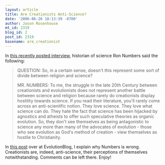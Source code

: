 ```yaml
---
layout: article
title: Are Creationists Anti-Science?
date: '2006-06-26 18:13:39 -0700'
author: Jason Rosenhouse
mt_id: 2319
blog_id: 2
post_id: 2319
basename: are_creationist
---
```

In <a href="http://www.pbs.org/faithandreason/transcript/num-frame.html">this recently posted interview</a>, historian of science Ron Numbers said the following:

<blockquote>
QUESTION: So, in a certain sense, doesn't this represent some sort of divide between religion and science?

MR. NUMBERS: To me, the struggle in the late 20th Century between creationists and evolutionists does not represent another battle between science and religion because rarely do creationists display hostility towards science. If you read their literature, you'll rarely come across an anti-scientific notion. They love science. They love what science can do. They hate the fact that science has been hijacked by agnostics and atheists to offer such speculative theories as organic evolution. So, they don't see themselves as being antagonistic to science any more than many of the advocates of evolution - those who see evolution as God's method of creation - view themselves as hostile to Christianity.
</blockquote>

In <a href="http://scienceblogs.com/evolutionblog/2006/06/are_creationists_antiscience.php">this post</a> over at EvolutionBlog, I explain why Numbers is wrong.  Creationists are, indeed, anti-science, their perceptions of themselves notwithstanding.  Comments can be left there.  Enjoy!
